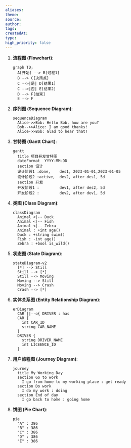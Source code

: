 ```yaml
---
aliases: 
theme: 
source: 
author: 
tags: 
createdAt: 
type: 
high_priority: false
---
```



1. **流程图 (Flowchart)**:
   ```mermaid
   graph TD;
     A[开始] --> B[过程1]
     B --> C{决策点}
     C -->|是| D[结果1]
     C -->|否| E[结果2]
     D --> F[结束]
     E --> F
   ```

2. **序列图 (Sequence Diagram)**:
   ```mermaid
   sequenceDiagram
     Alice->>Bob: Hello Bob, how are you?
     Bob-->>Alice: I am good thanks!
     Alice->>Bob: Glad to hear that!
   ```

3. **甘特图 (Gantt Chart)**:
   ```mermaid
   gantt
     title 项目开发甘特图
     dateFormat  YYYY-MM-DD
     section 设计
     设计阶段1 :done,    des1, 2023-01-01,2023-01-05
     设计阶段2 :active,  des2, after des1, 5d
     section 开发
     开发阶段1 :         dev1, after des2, 5d
     开发阶段2 :         dev2, after dev1, 5d
   ```

4. **类图 (Class Diagram)**:
   ```mermaid
   classDiagram
     Animal <|-- Duck
     Animal <|-- Fish
     Animal <|-- Zebra
     Animal : +int age()
     Duck : +string swim()
     Fish : -int age()
     Zebra : +bool is_wild()
   ```

5. **状态图 (State Diagram)**:
   ```mermaid
   stateDiagram-v2
     [*] --> Still
     Still --> [*]
     Still --> Moving
     Moving --> Still
     Moving --> Crash
     Crash --> [*]
   ```

6. **实体关系图 (Entity Relationship Diagram)**:
   ```mermaid
   erDiagram
     CAR ||--o{ DRIVER : has
     CAR {
       int CAR_ID
       string CAR_NAME
     }
     DRIVER {
       string DRIVER_NAME
       int LICEENCE_ID
     }
   ```

7. **用户旅程图 (Journey Diagram)**:
   ```mermaid
   journey
     title My Working Day
     section Go to work
       I go from home to my working place : get ready
     section Do work
       I do my work : doing
     section End of day
       I go back to home : going home
   ```


9. **饼图 (Pie Chart)**:
   ```mermaid
   pie
     "A" : 386
     "B" : 386
     "C" : 386
     "D" : 386
     "E" : 386
   ```

